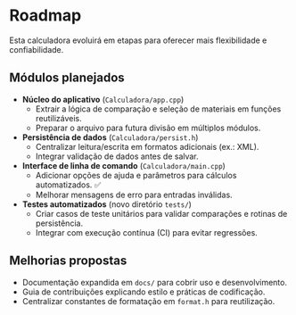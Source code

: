 # Roadmap

Esta calculadora evoluirá em etapas para oferecer mais flexibilidade e confiabilidade.

## Módulos planejados

- **Núcleo do aplicativo** (`Calculadora/app.cpp`)
  - Extrair a lógica de comparação e seleção de materiais em funções reutilizáveis.
  - Preparar o arquivo para futura divisão em múltiplos módulos.
- **Persistência de dados** (`Calculadora/persist.h`)
  - Centralizar leitura/escrita em formatos adicionais (ex.: XML).
  - Integrar validação de dados antes de salvar.
- **Interface de linha de comando** (`Calculadora/main.cpp`)
  - Adicionar opções de ajuda e parâmetros para cálculos automatizados. ✅
  - Melhorar mensagens de erro para entradas inválidas.
- **Testes automatizados** (novo diretório `tests/`)
  - Criar casos de teste unitários para validar comparações e rotinas de persistência.
  - Integrar com execução contínua (CI) para evitar regressões.

## Melhorias propostas

- Documentação expandida em `docs/` para cobrir uso e desenvolvimento.
- Guia de contribuições explicando estilo e práticas de codificação.
- Centralizar constantes de formatação em `format.h` para reutilização.

